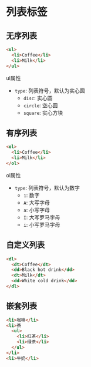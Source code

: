 # 列表标签

## 无序列表

```html
<ul>
  <li>Coffee</li>
  <li>Milk</li>
</ul>
```

ul属性

* `type`: 列表符号，默认为实心圆
  * `disc`: 实心圆
  * `circle`: 空心圆
  * `square`: 实心方块

## 有序列表

```html
<ol>
  <li>Coffee</li>
  <li>Milk</li>
</ol>
```

ol属性

* `type`: 列表符号，默认为数字
  * `1`: 数字
  * `A`: 大写字母
  * `a`: 小写字母
  * `I`: 大写罗马字母
  * `i`: 小写罗马字母

## 自定义列表

```html
<dl>
  <dt>Coffee</dt>
  <dd>Black hot drink</dd>
  <dt>Milk</dt>
  <dd>White cold drink</dd>
</dl>
```

## 嵌套列表

```html
<li>咖啡</li>
<li>茶
  <ul>
    <li>红茶</li>
    <li>绿茶</li>
  </ul>
</li>
<li>牛奶</li>
```
